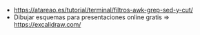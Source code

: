 * https://atareao.es/tutorial/terminal/filtros-awk-grep-sed-y-cut/
* Dibujar esquemas para presentaciones online gratis => https://excalidraw.com/